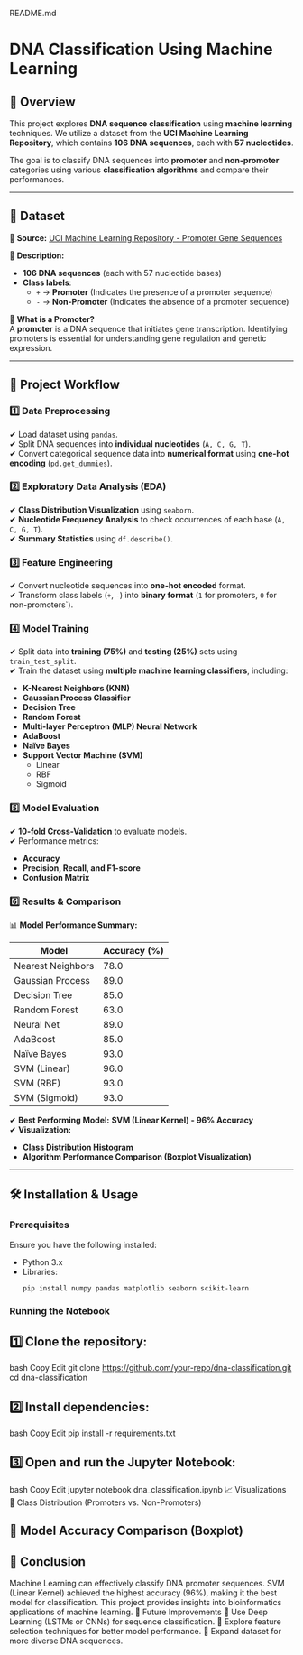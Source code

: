 README.md
# **DNA Classification Using Machine Learning**

## 📌 Overview

This project explores **DNA sequence classification** using **machine learning** techniques. We utilize a dataset from the **UCI Machine Learning Repository**, which contains **106 DNA sequences**, each with **57 nucleotides**.

The goal is to classify DNA sequences into **promoter** and **non-promoter** categories using various **classification algorithms** and compare their performances.

---

## 📂 Dataset

📌 **Source:** [UCI Machine Learning Repository - Promoter Gene Sequences](https://archive.ics.uci.edu/ml/machine-learning-databases/molecular-biology/promoter-gene-sequences/promoters.data)

📌 **Description:**
- **106 DNA sequences** (each with 57 nucleotide bases)
- **Class labels**:  
  - `+` → **Promoter** (Indicates the presence of a promoter sequence)  
  - `-` → **Non-Promoter** (Indicates the absence of a promoter sequence)  

📌 **What is a Promoter?**  
A **promoter** is a DNA sequence that initiates gene transcription. Identifying promoters is essential for understanding gene regulation and genetic expression.

---

## 🔬 Project Workflow

### **1️⃣ Data Preprocessing**
✔ Load dataset using `pandas`.  
✔ Split DNA sequences into **individual nucleotides** (`A, C, G, T`).  
✔ Convert categorical sequence data into **numerical format** using **one-hot encoding** (`pd.get_dummies`).  

### **2️⃣ Exploratory Data Analysis (EDA)**
✔ **Class Distribution Visualization** using `seaborn`.  
✔ **Nucleotide Frequency Analysis** to check occurrences of each base (`A, C, G, T`).  
✔ **Summary Statistics** using `df.describe()`.  

### **3️⃣ Feature Engineering**
✔ Convert nucleotide sequences into **one-hot encoded** format.  
✔ Transform class labels (`+`, `-`) into **binary format** (`1` for promoters, `0` for non-promoters`).  

### **4️⃣ Model Training**
✔ Split data into **training (75%)** and **testing (25%)** sets using `train_test_split`.  
✔ Train the dataset using **multiple machine learning classifiers**, including:
   - **K-Nearest Neighbors (KNN)**
   - **Gaussian Process Classifier**
   - **Decision Tree**
   - **Random Forest**
   - **Multi-layer Perceptron (MLP) Neural Network**
   - **AdaBoost**
   - **Naïve Bayes**
   - **Support Vector Machine (SVM)**
     - Linear
     - RBF
     - Sigmoid

### **5️⃣ Model Evaluation**
✔ **10-fold Cross-Validation** to evaluate models.  
✔ Performance metrics:
   - **Accuracy**
   - **Precision, Recall, and F1-score**
   - **Confusion Matrix**

### **6️⃣ Results & Comparison**

📊 **Model Performance Summary:**

| Model | Accuracy (%) |
|--------|--------------|
| Nearest Neighbors | 78.0 |
| Gaussian Process | 89.0 |
| Decision Tree | 85.0 |
| Random Forest | 63.0 |
| Neural Net | 89.0 |
| AdaBoost | 85.0 |
| Naïve Bayes | 93.0 |
| SVM (Linear) | 96.0 |
| SVM (RBF) | 93.0 |
| SVM (Sigmoid) | 93.0 |

✔ **Best Performing Model:** **SVM (Linear Kernel) - 96% Accuracy**  
✔ **Visualization:**  
   - **Class Distribution Histogram**
   - **Algorithm Performance Comparison (Boxplot Visualization)**

---

## 🛠 Installation & Usage

### **Prerequisites**
Ensure you have the following installed:

- Python 3.x
- Libraries:
  ```bash
  pip install numpy pandas matplotlib seaborn scikit-learn

### Running the Notebook
## 1️⃣ Clone the repository:

bash
Copy
Edit
git clone https://github.com/your-repo/dna-classification.git
cd dna-classification
## 2️⃣ Install dependencies:

bash
Copy
Edit
pip install -r requirements.txt
## 3️⃣ Open and run the Jupyter Notebook:

bash
Copy
Edit
jupyter notebook dna_classification.ipynb
📈 Visualizations
📌 Class Distribution (Promoters vs. Non-Promoters)

## 📌 Model Accuracy Comparison (Boxplot)

## 🎯 Conclusion
Machine Learning can effectively classify DNA promoter sequences.
SVM (Linear Kernel) achieved the highest accuracy (96%), making it the best model for classification.
This project provides insights into bioinformatics applications of machine learning.
🚀 Future Improvements
🔹 Use Deep Learning (LSTMs or CNNs) for sequence classification.
🔹 Explore feature selection techniques for better model performance.
🔹 Expand dataset for more diverse DNA sequences.

